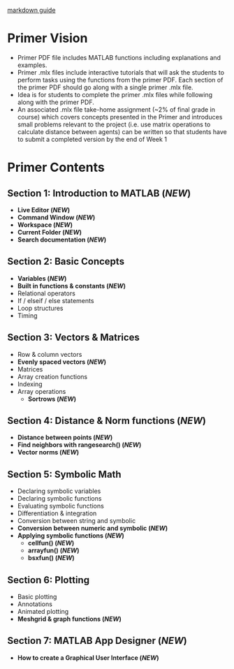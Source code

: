 [markdown guide](https://www.markdownguide.org/cheat-sheet/)
# Primer Vision
- Primer PDF file includes MATLAB functions including explanations and examples.
- Primer .mlx files include interactive tutorials that will ask the students to perform tasks using the functions from the primer PDF. Each section of the primer PDF should go along with a single primer .mlx file.
- Idea is for students to complete the primer .mlx files while following along with the primer PDF.
- An associated .mlx file take-home assignment (~2% of final grade in course) which covers concepts presented in the Primer and introduces small problems relevant to the project (i.e. use matrix operations to calculate distance between agents) can be written so that students have to submit a completed version by the end of Week 1   
# Primer Contents
## **Section 1: Introduction to MATLAB (*NEW*)**
  -	**Live Editor (*NEW*)**
  -	**Command Window (*NEW*)**
  -	**Workspace (*NEW*)**
  -	**Current Folder (*NEW*)**
  -	**Search documentation (*NEW*)**
## Section 2: Basic Concepts
  -	**Variables (*NEW*)**
  -	**Built in functions & constants (*NEW*)**
  -	Relational operators
  -	If / elseif / else statements
  -	Loop structures
  -	Timing
## Section 3: Vectors & Matrices
  -	Row & column vectors
  -	**Evenly spaced vectors (*NEW*)**
  -	Matrices
  - Array creation functions
  -	Indexing
  -	Array operations
    -	 **Sortrows (*NEW*)**
## **Section 4: Distance & Norm functions (*NEW*)**
  -	**Distance between points (*NEW*)**
  -	**Find neighbors with rangesearch() (*NEW*)**
  -	**Vector norms (*NEW*)**
## Section 5: Symbolic Math
  -	Declaring symbolic variables
  -	Declaring symbolic functions
  -	Evaluating symbolic functions
  -	Differentiation & integration
  -	Conversion between string and symbolic
  -	**Conversion between numeric and symbolic (*NEW*)**
  -	**Applying symbolic functions (*NEW*)**
    -	**cellfun() (*NEW*)**	
    -	**arrayfun() (*NEW*)**
    -	**bsxfun() (*NEW*)**
## Section 6: Plotting
  -	Basic plotting
  -	Annotations
  -	Animated plotting
  -	**Meshgrid & graph functions (*NEW*)**
## **Section 7: MATLAB App Designer (*NEW*)**
  -	**How to create a Graphical User Interface (*NEW*)**
